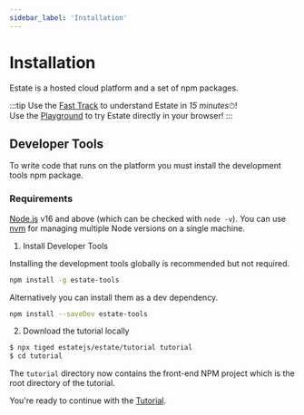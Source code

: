 ```yaml
---
sidebar_label: 'Installation'
---
```


# Installation

Estate is a hosted cloud platform and a set of npm packages.

:::tip
Use the [Fast Track](/#fast-track) to understand Estate in *15 minutes*⏱!  
Use the [Playground](getting-started/playground) to try Estate directly in your browser!
:::

## Developer Tools

To write code that runs on the platform you must install the development tools npm package.

### Requirements

[Node.js](https://nodejs.org/en/download/) v16 and above (which can be checked with `node -v`). You can use [nvm](https://github.com/nvm-sh/nvm) for managing multiple Node versions on a single machine.

1. Install Developer Tools

Installing the development tools globally is recommended but not required.

```bash
npm install -g estate-tools
```

Alternatively you can install them as a dev dependency.

```bash
npm install --saveDev estate-tools
```

2. Download the tutorial locally

```bash
$ npx tiged estatejs/estate/tutorial tutorial
$ cd tutorial
```

The `tutorial` directory now contains the front-end NPM project which is the root directory of the tutorial.

You're ready to continue with the [Tutorial](/tutorial/overview).
